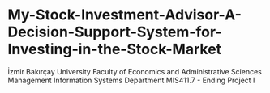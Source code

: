 # My-Stock-Investment-Advisor-A-Decision-Support-System-for-Investing-in-the-Stock-Market
İzmir Bakırçay University Faculty of Economics and Administrative Sciences Management Information Systems Department MIS411.7 - Ending Project I
